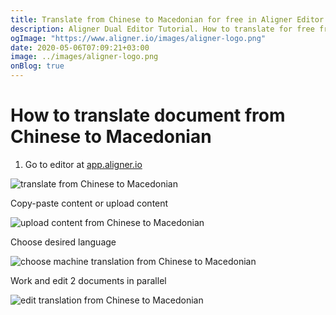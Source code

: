 ```yaml
---
title: Translate from Chinese to Macedonian for free in Aligner Editor
description: Aligner Dual Editor Tutorial. How to translate for free from Chinese to Macedonian. Aligner is multilingual document management platform. 
ogImage: "https://www.aligner.io/images/aligner-logo.png"
date: 2020-05-06T07:09:21+03:00
image: ../images/aligner-logo.png
onBlog: true
---
```


# How to translate document from Chinese to Macedonian

1. Go to editor at [app.aligner.io](https://app.aligner.io "Aligner App web page")

![translate from Chinese to Macedonian](../aligner-blank-editor.png "translate from Chinese to Macedonian")

Copy-paste content or upload content

![upload content from Chinese to Macedonian](../aligner-uploaded-document.png "upload content from Chinese to Macedonian")

Choose desired language

![choose machine translation from Chinese to Macedonian](../aligner-language-dropdown.png "choose machine translation from Chinese to Macedonian")

Work and edit 2 documents in parallel

![edit translation from Chinese to Macedonian](../aligner-double-sitded-editor.png "edit translation from Chinese to Macedonian")

